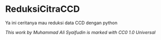 # ReduksiCitraCCD
Ya ini ceritanya mau reduksi data CCD dengan python

*This work by Muhammad Ali Syaifudin is marked with CC0 1.0 Universal*
